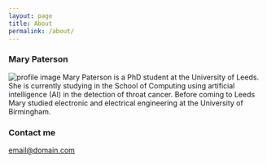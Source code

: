 ```yaml
---
layout: page
title: About
permalink: /about/
---
```


### Mary Paterson

![profile image](./images/Profile.png) Mary Paterson is a PhD student at the University of Leeds. She is currently studying in the School of Computing using artificial intelligence (AI) in the detection of throat cancer. Before coming to Leeds Mary studied electronic and electrical engineering at the University of Birmingham. 

### Contact me

[email@domain.com](mailto:email@domain.com)
